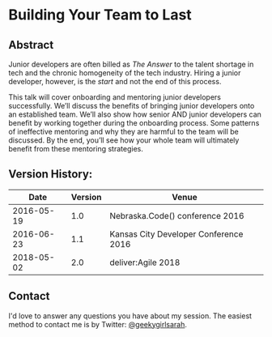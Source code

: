 # Building Your Team to Last

## Abstract

Junior developers are often billed as _The Answer_ to the talent shortage in tech and the chronic homogeneity of the tech industry. Hiring a junior developer, however, is the _start_ and not the end of this process.

This talk will cover onboarding and mentoring junior developers successfully. We’ll discuss the benefits of bringing junior developers onto an established team. We’ll also show how senior AND junior developers can benefit by working together during the onboarding process. Some patterns of ineffective mentoring and why they are harmful to the team will be discussed. By the end, you’ll see how your whole team will ultimately benefit from these mentoring strategies.


## Version History:

Date | Version | Venue
-----|---------|------
2016-05-19 | 1.0 | Nebraska.Code() conference 2016
2016-06-23 | 1.1 | Kansas City Developer Conference 2016
2018-05-02 | 2.0 | deliver:Agile 2018

## Contact

I'd love to answer any questions you have about my session. The easiest method to contact me is by Twitter: [@geekygirlsarah](https://www.twitter.com/geekygirlsarah). 
